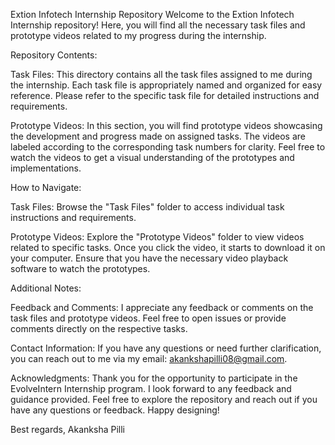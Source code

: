 Extion Infotech Internship Repository
Welcome to the Extion Infotech Internship repository!
Here, you will find all the necessary task files and prototype videos related to my progress during the internship.

Repository Contents:

  Task Files:
    This directory contains all the task files assigned to me during the internship.
    Each task file is appropriately named and organized for easy reference.
    Please refer to the specific task file for detailed instructions and requirements.

  Prototype Videos:
    In this section, you will find prototype videos showcasing the development and progress made on assigned tasks.
    The videos are labeled according to the corresponding task numbers for clarity.
    Feel free to watch the videos to get a visual understanding of the prototypes and implementations.

How to Navigate:

  Task Files:
    Browse the "Task Files" folder to access individual task instructions and requirements.

  Prototype Videos:
    Explore the "Prototype Videos" folder to view videos related to specific tasks.
    Once you click the video, it starts to download it on your computer.
    Ensure that you have the necessary video playback software to watch the prototypes.

Additional Notes:

  Feedback and Comments:
    I appreciate any feedback or comments on the task files and prototype videos.
    Feel free to open issues or provide comments directly on the respective tasks.

  Contact Information:
    If you have any questions or need further clarification, you can reach out to me via my email: akankshapilli08@gmail.com.

Acknowledgments:
  Thank you for the opportunity to participate in the EvolveIntern Internship program.
  I look forward to any feedback and guidance provided.
  Feel free to explore the repository and reach out if you have any questions or feedback. Happy designing!

Best regards,
Akanksha Pilli
